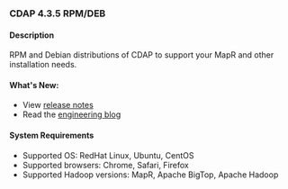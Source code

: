 ### CDAP 4.3.5 RPM/DEB

#### Description

RPM and Debian distributions of CDAP to support your MapR and other installation needs.

#### What's New:

* View [release notes](https://docs.cask.co/cdap/4.3.5/en/reference-manual/release-notes.html#release-4-3-5)
* Read the [engineering blog](http://blog.cask.co/2017/08/announcing-ga-release-of-cdap-4-3/)

#### System Requirements

* Supported OS: RedHat Linux, Ubuntu, CentOS
* Supported browsers: Chrome, Safari, Firefox
* Supported Hadoop versions: MapR, Apache BigTop, Apache Hadoop
